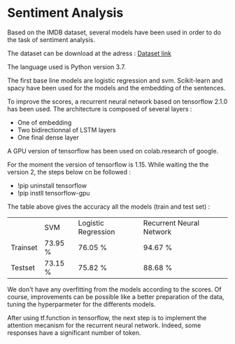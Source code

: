 # Sentiment Analysis

Based on the IMDB dataset, several models have been used in order to do the task of sentiment analysis.

The dataset can be download at the adress : [Dataset link](https://ai.stanford.edu/~amaas/data/sentiment/)

The language used is Python version 3.7.

The first base line models are logistic regression and svm. Scikit-learn and spacy have been used for the models and the embedding of the sentences.

To improve the scores, a recurrent neural network based on tensorflow 2.1.0 has been used.
The architecture is composed of several layers :
* One of embedding
* Two bidirectionnal of LSTM layers
* One final dense layer

A GPU version of tensorflow has been used on colab.research of google.

For the moment the version of tensorflow is 1.15. While waiting the the version 2, the steps below cn be followed :
* !pip uninstall tensorflow
* !pip instll tensorflow-gpu 

The table above gives the accuracy all the models (train and test set) :

<table>
  <tr>
    <td></td>
    <td>SVM</td>
    <td>Logistic Regression</td>
    <td>Recurrent Neural Network<td>
  </tr>
  <tr>
    <td>Trainset</td>
    <td>73.95 %</td>
    <td>76.05 % </td>
    <td>94.67 %</td>
  </tr>
  <tr>
    <td>Testset</td>
    <td>73.15 % </td>
    <td>75.82 %</td>
    <td>88.68 %</td>
  </tr>
</table>

We don't have any overfitting from the models according to the scores. Of course, improvements can be possible like a better preparation of the data, tuning the hyperparmeter for the differents models.

After using tf.function in tensorflow, the next step is to implement the attention mecanism for the recurrent neural network. Indeed, some responses have a significant number of token. 

